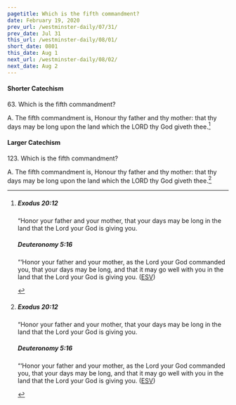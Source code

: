 ```yaml
---
pagetitle: Which is the fifth commandment?
date: February 19, 2020
prev_url: /westminster-daily/07/31/
prev_date: Jul 31
this_url: /westminster-daily/08/01/
short_date: 0801
this_date: Aug 1
next_url: /westminster-daily/08/02/
next_date: Aug 2
---
```


#### Shorter Catechism

63\. Which is the fifth commandment?

A. The fifth commandment is, Honour thy father and thy mother: that thy days may be long upon the land which the LORD thy God giveth thee.[^fnref:wsc1]


[^fnref:wsc1]: <div class="esv"><h5>Exodus 20:12</h5> <div class="esv-text"><p id="p02020012.01-1">&#8220;Honor your father and your mother, that your days may be long in the land that the <span class="small-caps">Lord</span> your God is giving you.</p> </div><h5>Deuteronomy 5:16</h5> <div class="esv-text"><p id="p05005016.01-2">&#8220;&#8216;Honor your father and your mother, as the <span class="small-caps">Lord</span> your God commanded you, that your days may be long, and that it may go well with you in the land that the <span class="small-caps">Lord</span> your God is giving you.  (<a href="http://www.esv.org" class="copyright">ESV</a>)</p> </div> </div>


#### Larger Catechism

123\. Which is the fifth commandment?

A. The fifth commandment is, Honour thy father and thy mother: that thy days may be long upon the land which the LORD thy God giveth thee.[^fnref:wlc1]


[^fnref:wlc1]: <div class="esv"><h5>Exodus 20:12</h5> <div class="esv-text"><p id="p02020012.01-1">&#8220;Honor your father and your mother, that your days may be long in the land that the <span class="small-caps">Lord</span> your God is giving you.</p> </div><h5>Deuteronomy 5:16</h5> <div class="esv-text"><p id="p05005016.01-2">&#8220;&#8216;Honor your father and your mother, as the <span class="small-caps">Lord</span> your God commanded you, that your days may be long, and that it may go well with you in the land that the <span class="small-caps">Lord</span> your God is giving you.  (<a href="http://www.esv.org" class="copyright">ESV</a>)</p> </div> </div>

